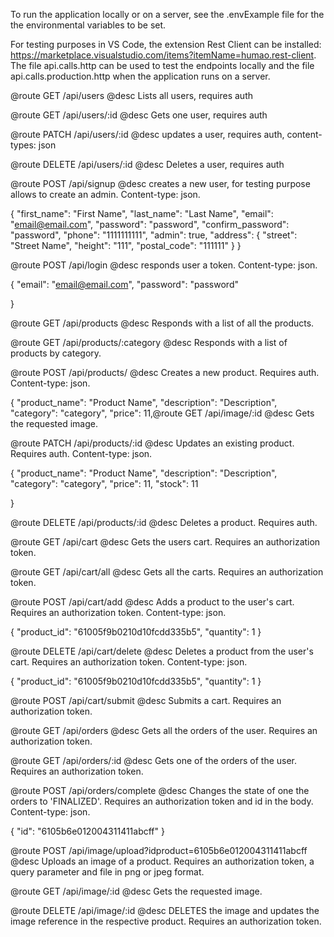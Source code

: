 To run the application locally or on a server, see the .envExample file for the the environmental variables to be set. 

For testing purposes in VS Code, the extension Rest Client can be installed: https://marketplace.visualstudio.com/items?itemName=humao.rest-client. The file api.calls.http can be used to test the endpoints locally and the file api.calls.production.http when the application runs on a server.

@route GET /api/users
@desc Lists all users, requires auth

@route GET /api/users/:id
@desc Gets one user, requires auth

@route PATCH /api/users/:id
@desc updates a user, requires auth, content-types: json

@route DELETE /api/users/:id
@desc Deletes a user, requires auth

@route POST /api/signup 
@desc creates a new user, for testing purpose allows to create an admin. Content-type: json. 

{
    "first_name": "First Name",
    "last_name": "Last Name",
    "email": "email@email.com",
    "password": "password",
    "confirm_password": "password",
    "phone": "1111111111",
    "admin": true,
    "address": {
        "street": "Street Name",
        "height": "111",
        "postal_code": "111111"
    }
}

@route POST /api/login 
@desc responds user a token. Content-type: json. 

{
    "email": "email@email.com",
    "password": "password"

}

@route GET /api/products 
@desc Responds with a list of all the products.

@route GET /api/products/:category
@desc Responds with a list of products by category.

@route POST /api/products/
@desc Creates a new product. Requires auth. Content-type: json.

{
    "product_name": "Product Name",
    "description": "Description",
    "category": "category",
    "price": 11,@route GET /api/image/:id
@desc Gets the requested image.

@route PATCH /api/products/:id
@desc Updates an existing product. Requires auth. Content-type: json.

{
    "product_name": "Product Name",
    "description": "Description",
    "category": "category",
    "price": 11,
    "stock": 11

}

@route DELETE /api/products/:id
@desc Deletes a product. Requires auth. 

@route GET /api/cart
@desc Gets the users cart. Requires an authorization token.

@route GET /api/cart/all
@desc Gets all the carts. Requires an authorization token.

@route POST /api/cart/add
@desc Adds a product to the user's cart. Requires an authorization token. Content-type: json.

{
    "product_id": "61005f9b0210d10fcdd335b5",
    "quantity": 1
}

@route DELETE /api/cart/delete
@desc Deletes a product from the user's cart. Requires an authorization token. Content-type: json.

{
    "product_id": "61005f9b0210d10fcdd335b5",
    "quantity": 1
}

@route POST /api/cart/submit
@desc Submits a cart. Requires an authorization token.

@route GET /api/orders
@desc Gets all the orders of the user. Requires an authorization token.

@route GET /api/orders/:id
@desc Gets one of the orders of the user. Requires an authorization token.

@route POST /api/orders/complete
@desc Changes the state of one the orders to 'FINALIZED'. Requires an authorization token and id in the body. Content-type: json.

{
    "id": "6105b6e012004311411abcff"
}

@route POST /api/image/upload?idproduct=6105b6e012004311411abcff
@desc Uploads an image of a product. Requires an authorization token, a query parameter and file in png or jpeg format.

@route GET /api/image/:id
@desc Gets the requested image.

@route DELETE /api/image/:id
@desc DELETES the image and updates the image reference in the respective product. Requires an authorization token. 

